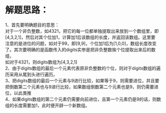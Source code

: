 解题思路：
===
1、首先要明确题目的意思：<br>
    对于一个非负整数，如4321，把它的每一位都单独提取出来放到一个数组里，即[4,3,2,1]，然后对其个位加1，计算加1后该数组的长度，并返回该数组。这里要<br>注意的是进位的问题，如对于99，即[9,9]，个位加1后为[1,0,0]，数组长度改变了。其次要明确的是函数传入的digits实参是把非负整数挨个位提取出来后的数组，<br>如对于4321，则digits数组为[4,3,2,1]<br>
2、由于digits数组的最后一个元素代表原非负整数的个位，则对于digits数组的遍历采用从尾到头进行遍历。<br>
3、把digits数组的最后一个元素与9进行比较，如果等于9，则需要进位，并且要把倒数第二个元素也与9进行比较，如果数组倒数第二个元素也是9，则仍需要进位，以此类推<br>
4、如果digits数组的第二个元素仍需要向前进位，且第一个元素仍是9的话，则数组的长度需要加1，此时便开辟一个新数组。
